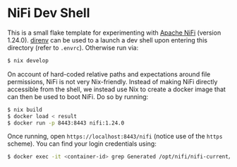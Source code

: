# NiFi Dev Shell

This is a small flake template for experimenting with [Apache NiFi](https://nifi.apache.org/)
(version 1.24.0). [direnv](https://direnv.net/) can be used to a launch a dev
shell upon entering this directory (refer to `.envrc`). Otherwise run via:
```bash
$ nix develop
```
On account of hard-coded relative paths and expectations around file
permissions, NiFi is not very Nix-friendly. Instead of making NiFi directly
accessible from the shell, we instead use Nix to create a docker image that
can then be used to boot NiFi. Do so by running:
```bash
$ nix build
$ docker load < result
$ docker run -p 8443:8443 nifi:1.24.0
```
Once running, open `https://localhost:8443/nifi` (notice use of the `https`
scheme). You can find your login credentials using:
```bash
$ docker exec -it <container-id> grep Generated /opt/nifi/nifi-current/logs/nifi-app.log
```
